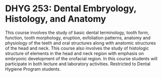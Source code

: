 # DHYG 253: Dental Embryology, Histology, and Anatomy

This course involves the study of basic dental terminology, tooth form, function, tooth morphology, eruption, exfoliation patterns, anatomy and physiology of the teeth and oral structures along with anatomic structures of the head and neck. This course also involves the study of histologic structure of elements in the head and neck region with emphasis on embryonic development of the orofacial region. In this course students will participate in both lecture and laboratory activities. Restricted to Dental Hygiene Program students.